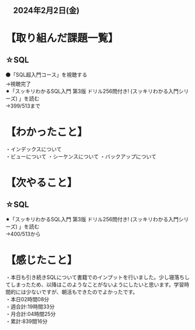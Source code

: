 ## 　2024年2月2日(金)
# 【取り組んだ課題一覧】
## ☆SQL
⚫「SQL超入門コース」を視聴する<br>
→視聴完了<br>
⚫︎「スッキリわかるSQL入門 第3版 ドリル256問付き! (スッキリわかる入門シリーズ) 」を読む<br>
→399/513まで<br>
# 【わかったこと】
・インデックスについて<br>
・ビューについて
・シーケンスについて
・バックアップについて
# 【次やること】
## ☆SQL
⚫︎「スッキリわかるSQL入門 第3版 ドリル256問付き! (スッキリわかる入門シリーズ) 」を読む<br>
→400/513から<br>
# 【感じたこと】
・本日も引き続きSQLについて書籍でのインプットを行いました。少し寝落ちしてしまったため、以降はこのようなことがないようにしたいと思います。学習時間的には少ないですが、朝活もできたのでよかったです。<br>
・本日02時間08分<br>
・週合計:19時間33分<br>
・月合計:04時間25分<br>
・累計:839間16分<br>
